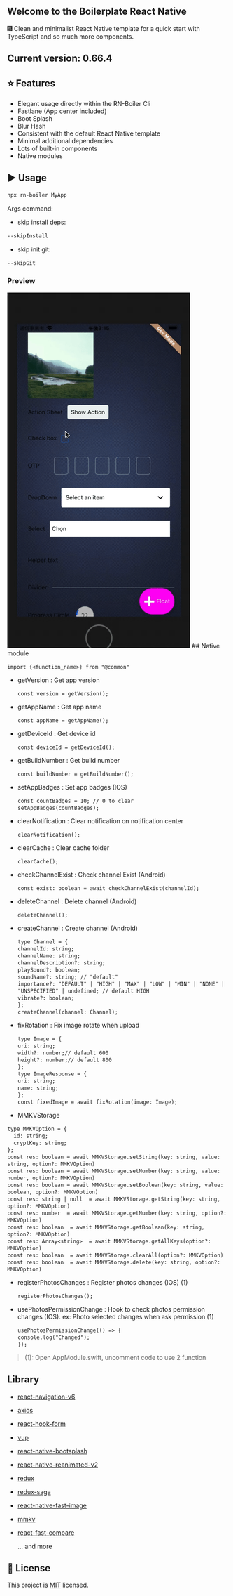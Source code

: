 ## Welcome to the Boilerplate React Native

:fireworks: Clean and minimalist React Native template for a quick start with TypeScript and so much more components.

## Current version: 0.66.4

## :star: Features

- Elegant usage directly within the RN-Boiler Cli
- Fastlane (App center included)
- Boot Splash
- Blur Hash
- Consistent with the default React Native template
- Minimal additional dependencies
- Lots of built-in components
- Native modules

## :arrow_forward: Usage

```sh
npx rn-boiler MyApp
```

Args command:

- skip install deps:

```sh
--skipInstall
```

- skip init git:

```sh
--skipGit
```

<h3>Preview</h3>
<img src="./preview.gif">
## Native module

```
import {<function_name>} from "@common" 
```

- getVersion : Get app version

    ```tsx
    const version = getVersion(); 
    ```

- getAppName : Get app name

    ```tsx
    const appName = getAppName(); 
    ```

- getDeviceId : Get device id

    ```tsx
    const deviceId = getDeviceId(); 
    ```

- getBuildNumber : Get build number

    ```tsx
    const buildNumber = getBuildNumber(); 
    ```

- setAppBadges : Set app badges (IOS)

    ```tsx
    const countBadges = 10; // 0 to clear
    setAppBadges(countBadges); 
    ```

- clearNotification : Clear notification on notification center

    ```tsx
    clearNotification(); 
    ```

- clearCache : Clear cache folder

    ```tsx
    clearCache(); 
    ```

- checkChannelExist : Check channel Exist (Android)

    ```tsx
    const exist: boolean = await checkChannelExist(channelId); 
    ```

- deleteChannel : Delete channel (Android)

    ```tsx
    deleteChannel(); 
    ```

- createChannel : Create channel (Android)

    ```tsx
    type Channel = {
    channelId: string;
    channelName: string;
    channelDescription?: string;
    playSound?: boolean;
    soundName?: string; // "default"
    importance?: "DEFAULT" | "HIGH" | "MAX" | "LOW" | "MIN" | "NONE" | "UNSPECIFIED" | undefined; // default HIGH
    vibrate?: boolean;
    };
    createChannel(channel: Channel); 
    ```

- fixRotation : Fix image rotate when upload

    ```tsx
    type Image = {
    uri: string;
    width?: number;// default 600
    height?: number;// default 800
    };
    type ImageResponse = {
    uri: string;
    name: string;
    };
    const fixedImage = await fixRotation(image: Image); 
    ```

- MMKVStorage

```tsx
type MMKVOption = {
  id: string;
  cryptKey: string;
};
const res: boolean = await MMKVStorage.setString(key: string, value: string, option?: MMKVOption)
const res: boolean = await MMKVStorage.setNumber(key: string, value: number, option?: MMKVOption)
const res: boolean = await MMKVStorage.setBoolean(key: string, value: boolean, option?: MMKVOption)
const res: string | null  = await MMKVStorage.getString(key: string, option?: MMKVOption)
const res: number  = await MMKVStorage.getNumber(key: string, option?: MMKVOption)
const res: boolean  = await MMKVStorage.getBoolean(key: string, option?: MMKVOption)
const res: Array<string>  = await MMKVStorage.getAllKeys(option?: MMKVOption)
const res: boolean  = await MMKVStorage.clearAll(option?: MMKVOption)
const res: boolean  = await MMKVStorage.delete(key: string, option?: MMKVOption)

```

- registerPhotosChanges : Register photos changes (IOS) (1)

    ```tsx
    registerPhotosChanges(); 
    ```

- usePhotosPermissionChange : Hook to check photos permission changes (IOS). ex: Photo selected changes when ask permission (1)

    ```tsx
    usePhotosPermissionChange(() => {
    console.log("Changed");
    });
    ```
  
>(1): Open AppModule.swift, uncomment code to use 2 function

## Library

- [react-navigation-v6](https://reactnavigation.org)
- [axios](https://axios-http.com)
- [react-hook-form](https://www.react-hook-form.com)
- [yup](https://github.com/jquense/yup)
- [react-native-bootsplash](https://github.com/zoontek/react-native-bootsplash)
- [react-native-reanimated-v2](https://github.com/software-mansion/react-native-reanimated#readme)
- [redux](http://redux.js.org)
- [redux-saga](https://redux-saga.js.org/)
- [react-native-fast-image](https://github.com/DylanVann/react-native-fast-image#readme)
- [mmkv](https://github.com/Tencent/MMKV)
- [react-fast-compare](https://github.com/FormidableLabs/react-fast-compare)

    ... and more

## :bookmark: License

This project is [MIT](LICENSE) licensed.
